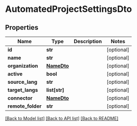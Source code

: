 # AutomatedProjectSettingsDto

## Properties
Name | Type | Description | Notes
------------ | ------------- | ------------- | -------------
**id** | **str** |  | [optional] 
**name** | **str** |  | [optional] 
**organization** | [**NameDto**](NameDto.md) |  | [optional] 
**active** | **bool** |  | [optional] 
**source_lang** | **str** |  | [optional] 
**target_langs** | **list[str]** |  | [optional] 
**connector** | [**NameDto**](NameDto.md) |  | [optional] 
**remote_folder** | **str** |  | [optional] 

[[Back to Model list]](../README.md#documentation-for-models) [[Back to API list]](../README.md#documentation-for-api-endpoints) [[Back to README]](../README.md)

